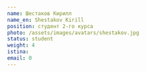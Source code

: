 ```yaml
---
name: Шеcтаков Кирилл
name_en: Shestakov Kirill 
position: студент 2-го курса
photo: /assets/images/avatars/shestakov.jpg
status: student
weight: 4
istina: 
email: 0
---
```


	
